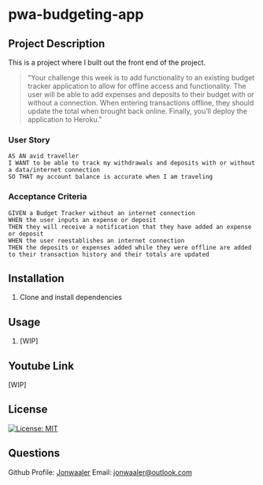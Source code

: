 # pwa-budgeting-app

## Project Description

This is a project where I built out the front end of the project.

> "Your challenge this week is to add functionality to an existing budget tracker application to allow for offline access and functionality. The user will be able to add expenses and deposits to their budget with or without a connection. When entering transactions offline, they should update the total when brought back online. Finally, you’ll deploy the application to Heroku."

### User Story

```
AS AN avid traveller
I WANT to be able to track my withdrawals and deposits with or without a data/internet connection
SO THAT my account balance is accurate when I am traveling
```

### Acceptance Criteria

```
GIVEN a Budget Tracker without an internet connection
WHEN the user inputs an expense or deposit
THEN they will receive a notification that they have added an expense or deposit
WHEN the user reestablishes an internet connection
THEN the deposits or expenses added while they were offline are added to their transaction history and their totals are updated
```

## Installation

1. Clone and install dependencies

## Usage

1. [WIP]

## Youtube Link

[WIP]

## License

[![License: MIT](https://img.shields.io/badge/License-MIT-yellow.svg)](https://opensource.org/licenses/MIT)

## Questions

Github Profile: [Jonwaaler](https://github.com/jonwaaler)
Email: jonwaaler@outlook.com
